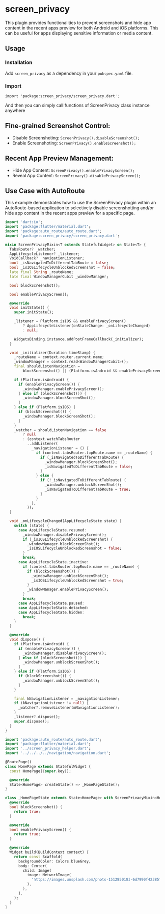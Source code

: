 # screen_privacy

This plugin provides functionalities to prevent screenshots and hide app content in the recent apps
preview for both Android and iOS platforms. This can be useful for apps displaying sensitive information or
media content.

## Usage

### Installation

Add `screen_privacy` as a dependency in your `pubspec.yaml` file.

### Import

```import 'package:screen_privacy/screen_privacy.dart';```

And then you can simply call functions of ScreenPrivacy class instance anywhere

## Fine-grained Screenshot Control:

- Disable Screenshoting:
  ```ScreenPrivacy().disableScreenshot();```
- Enable Screenshoting:
  ```ScreenPrivacy().enableScreenshot();```

## Recent App Preview Management:

- Hide App Content:
  ```ScreenPrivacy().enablePrivacyScreen();```
- Reveal App Content:
  ```ScreenPrivacy().disablePrivacyScreen();```



## Use Case with AutoRoute
This example demonstrates how to use the ScreenPrivacy plugin within an AutoRoute-based application to selectively disable screenshotting and/or hide app content in the recent apps preview for a specific page.

```dart
import 'dart:io';
import 'package:flutter/material.dart';
import 'package:auto_route/auto_route.dart';
import 'package:screen_privacy/screen_privacy.dart';

mixin ScreenPrivacyMixin<T extends StatefulWidget> on State<T> {
  TabsRouter? _watcher;
  AppLifecycleListener? _listener;
  VoidCallback? _navigationListener;
  bool _isNavigatedToDifferentTabRoute = false;
  bool _isIOSLifecycleUnblockedScreenshot = false;
  late final String _routeName;
  late final WindowManagerCubit _windowManager;

  bool blockScreenshot();

  bool enablePrivacyScreen();

  @override
  void initState() {
    super.initState();

    _listener = Platform.isIOS && enablePrivacyScreen()
        ? AppLifecycleListener(onStateChange: _onLifecycleChanged)
        : null;

    WidgetsBinding.instance.addPostFrameCallback(_initializer);
  }

  void _initializer(Duration timeStamp) {
    _routeName = context.router.current.name;
    _windowManager = context.read<WindowManagerCubit>();
    final shouldListenNavigation =
        blockScreenshot() || (Platform.isAndroid && enablePrivacyScreen());

    if (Platform.isAndroid) {
      if (enablePrivacyScreen()) {
        _windowManager.enablePrivacyScreen();
      } else if (blockScreenshot()) {
        _windowManager.blockScreenShot();
      }
    } else if (Platform.isIOS) {
      if (blockScreenshot()) {
        _windowManager.blockScreenShot();
      }
    }
    _watcher = shouldListenNavigation == false
        ? null
        : (context.watchTabsRouter
          ..addListener(
            _navigationListener = () {
              if (context.tabsRouter.topRoute.name == _routeName) {
                if (_isNavigatedToDifferentTabRoute) {
                  _windowManager.blockScreenShot();
                  _isNavigatedToDifferentTabRoute = false;
                }
              } else {
                if (!_isNavigatedToDifferentTabRoute) {
                  _windowManager.unblockScreenShot();
                  _isNavigatedToDifferentTabRoute = true;
                }
              }
            },
          ));
  }

  void _onLifecycleChanged(AppLifecycleState state) {
    switch (state) {
      case AppLifecycleState.resumed:
        _windowManager.disablePrivacyScreen();
        if (_isIOSLifecycleUnblockedScreenshot) {
          _windowManager.blockScreenShot();
          _isIOSLifecycleUnblockedScreenshot = false;
        }
        break;
      case AppLifecycleState.inactive:
        if (context.tabsRouter.topRoute.name == _routeName) {
          if (blockScreenshot()) {
            _windowManager.unblockScreenShot();
            _isIOSLifecycleUnblockedScreenshot = true;
          }
          _windowManager.enablePrivacyScreen();
        }
        break;
      case AppLifecycleState.paused:
      case AppLifecycleState.detached:
      case AppLifecycleState.hidden:
        break;
    }
  }

  @override
  void dispose() {
    if (Platform.isAndroid) {
      if (enablePrivacyScreen()) {
        _windowManager.disablePrivacyScreen();
      } else if (blockScreenshot()) {
        _windowManager.unblockScreenShot();
      }
    } else if (Platform.isIOS) {
      if (blockScreenshot()) {
        _windowManager.unblockScreenShot();
      }
    }

    final kNavigationListener = _navigationListener;
    if (kNavigationListener != null) {
      _watcher?.removeListener(mNavigationListener);
    }
    _listener?.dispose();
    super.dispose();
  }
}
```

```dart
import 'package:auto_route/auto_route.dart';
import 'package:flutter/material.dart';
import '../screen_privacy_helper.dart';
import '../../../../navigation/navigation.dart';

@RoutePage()
class HomePage extends StatefulWidget {
  const HomePage({super.key});

  @override
  State<HomePage> createState() => _HomePageState();
}

class _HomePageState extends State<HomePage> with ScreenPrivacyMixin<HomePage> {
  @override
  bool blockScreenshot() {
    return true;
  }

  @override
  bool enablePrivacyScreen() {
    return true;
  }

  @override
  Widget build(BuildContext context) {
    return const Scaffold(
      backgroundColor: Colors.blueGrey,
      body: Center(
        child: Image(
          image: NetworkImage(
            'https://images.unsplash.com/photo-1512850183-6d7990f42385?q=80&w=1974&auto=format&fit=crop&ixlib=rb-4.0.3&ixid=M3wxMjA3fDB8MHxwaG90by1wYWdlfHx8fGVufDB8fHx8fA%3D%3D',
          ),
        ),
      ),
    );
  }
}
```

